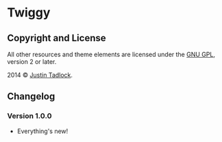 # Twiggy

## Copyright and License

All other resources and theme elements are licensed under the [GNU GPL](http://www.gnu.org/licenses/old-licenses/gpl-2.0.html), version 2 or later.

2014 &copy; [Justin Tadlock](http://justintadlock.com).

## Changelog

### Version 1.0.0

* Everything's new!